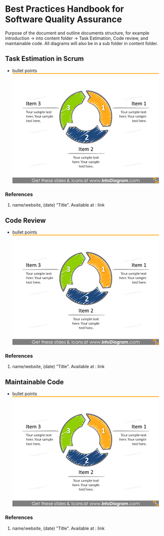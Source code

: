 # Best Practices Handbook for Software Quality Assurance

Purpose of the document and outline documents structure, for example introduction -> into content folder -> Task Estimation, Code review, and maintainable code. All diagrams will also be in a sub folder in content folder. 

## Task Estimation in Scrum

- bullet points
![sampleDiagram](Content/Diagrams/sample_diagram.png)
### References
1. name/website, (date) "Title". Available at : link

## Code Review

- bullet points
![sampleDiagram](Content/Diagrams/sample_diagram.png)
### References
1. name/website, (date) "Title". Available at : link

## Maintainable Code

- bullet points
![sampleDiagram](Content/Diagrams/sample_diagram.png)
### References
1. name/website, (date) "Title". Available at : link

